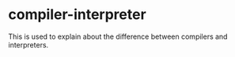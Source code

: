 # compiler-interpreter 

This is used to explain about the difference between compilers and interpreters.
